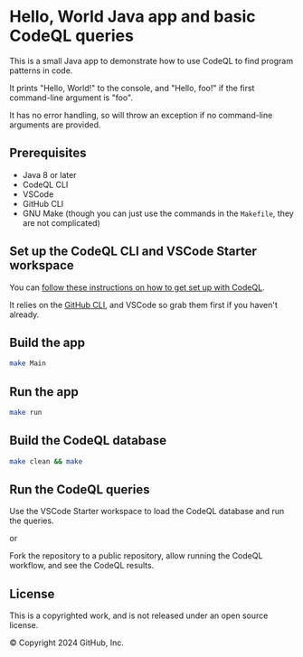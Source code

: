 # Hello, World Java app and basic CodeQL queries

This is a small Java app to demonstrate how to use CodeQL to find program patterns in code.

It prints "Hello, World!" to the console, and "Hello, foo!" if the first command-line argument is "foo".

It has no error handling, so will throw an exception if no command-line arguments are provided.

## Prerequisites

- Java 8 or later
- CodeQL CLI
- VSCode
- GitHub CLI
- GNU Make (though you can just use the commands in the `Makefile`, they are not complicated)

## Set up the CodeQL CLI and VSCode Starter workspace

You can [follow these instructions on how to get set up with CodeQL](https://github.com/codeql-workshops/codeql-learning-catalog/tree/master/docs/QLC/100).

It relies on the [GitHub CLI](https://cli.github.com/), and VSCode so grab them first if you haven't already.

## Build the app

```bash
make Main
```

## Run the app

```bash
make run
```

## Build the CodeQL database

```bash
make clean && make
```

## Run the CodeQL queries

Use the VSCode Starter workspace to load the CodeQL database and run the queries.

or

Fork the repository to a public repository, allow running the CodeQL workflow, and see the CodeQL results.

## License

This is a copyrighted work, and is not released under an open source license.

© Copyright 2024 GitHub, Inc.
